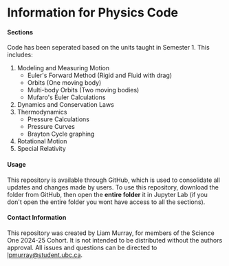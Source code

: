 # Information for Physics Code
#### Sections
Code has been seperated based on the units taught in Semester 1. This includes:
1. Modeling and Measuring Motion
    - Euler's Forward Method (Rigid and Fluid with drag)
    - Orbits (One moving body)
    - Multi-body Orbits (Two moving bodies)
    - Mufaro's Euler Calculations
2. Dynamics and Conservation Laws
3. Thermodynamics
    - Pressure Calculations
    - Pressure Curves
    - Brayton Cycle graphing
4. Rotational Motion
5. Special Relativity

#### Usage
This repository is available through GitHub, which is used to consolidate all updates and changes made by users. To use this repository, download the folder from GitHub, then open the **entire folder** it in Jupyter Lab (if you don't open the entire folder you wont have access to all the sections).

#### Contact Information
This repository was created by Liam Murray, for members of the Science One 2024-25 Cohort. It is not intended to be distributed without the authors approval. All issues and questions can be directed to lpmurray@student.ubc.ca.